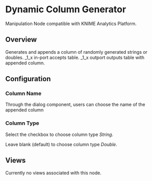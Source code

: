 # Dynamic Column Generator

Manipulation Node compatible with KNIME Analytics Platform. 

## Overview

Generates and appends a column of randomly generated strings or doubles. _1_x in-port accepts table. _1_x outport outputs table with appended column.

## Configuration

### Column Name

Through the dialog component, users can choose the name of the appended column

### Column Type

Select the checkbox to choose column type _String_.

Leave blank (default) to choose column type _Double_.

## Views

Currently no views associated with this node.